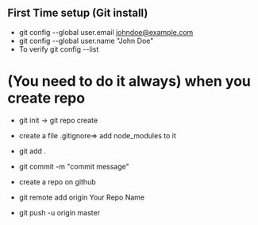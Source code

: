 ## First Time setup (Git install)
*  git config --global user.email johndoe@example.com
*  git config --global user.name "John Doe"
* To verify  git config --list 




# (You need to do it always) when you create repo
*  git init -> git repo create 
*  create a file .gitignore=> add node_modules to it

*  git add .
*  git commit -m "commit message"

*  create a repo on github
*  git remote add origin Your Repo Name
*  git push -u origin master